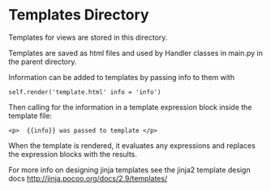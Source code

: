 # Templates Directory #

Templates for views are stored in this directory.

Templates are saved as html files and used
by Handler classes in main.py in the parent directory.

Information can be added to templates by passing info to them with

`self.render('template.html' info = 'info')`

Then calling for the information in a template expression
block inside the template file:

`<p>  {{info}} was passed to template </p>`

When the template is rendered, it evaluates any expressions
and replaces the expression blocks with the results.

For more info on designing jinja templates see the jinja2 template design docs
http://jinja.pocoo.org/docs/2.9/templates/
